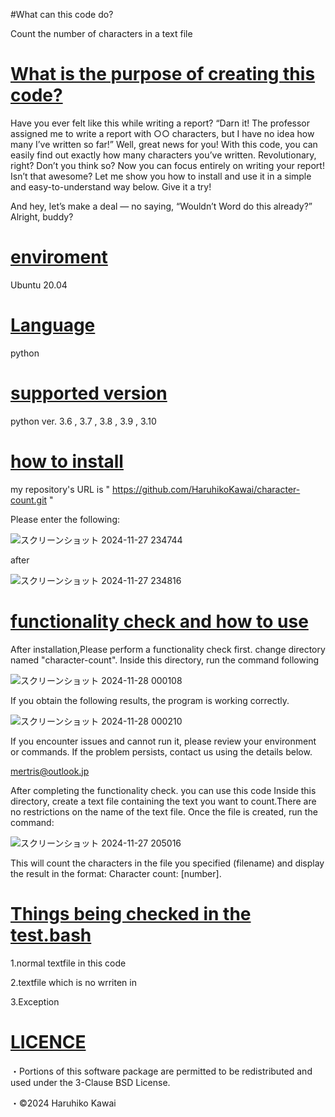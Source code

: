 #What can this code do?

Count the number of characters in a text file

<u><h1>What is the purpose of creating this code?</h1></u>

Have you ever felt like this while writing a report?
“Darn it! The professor assigned me to write a report with ○○ characters, but I have no idea how many I’ve written so far!”
Well, great news for you!
With this code, you can easily find out exactly how many characters you’ve written. Revolutionary, right? Don’t you think so?
Now you can focus entirely on writing your report! Isn’t that awesome?
Let me show you how to install and use it in a simple and easy-to-understand way below. Give it a try!

And hey, let’s make a deal — no saying, “Wouldn’t Word do this already?” Alright, buddy?

<u><h1>enviroment</h1></u>

Ubuntu 20.04

<u><h1>Language</h1></u>

python

<u><h1>supported version</h1></u>

python ver. 3.6 , 3.7 , 3.8 , 3.9 , 3.10  

<u><h1>how to install</h1></u>

my repository's URL is " https://github.com/HaruhikoKawai/character-count.git "

Please enter the following:

![スクリーンショット 2024-11-27 234744](https://github.com/user-attachments/assets/d954f06a-9ad9-4de1-b8c2-8e44ad0a14ab)

after

![スクリーンショット 2024-11-27 234816](https://github.com/user-attachments/assets/3b8eeffd-74c9-4405-b324-1fe0ce599495)


<u><h1>functionality check and how to use</h1></u>

After installation,Please perform a functionality check first.
change directory named "character-count". Inside this directory, run the command following

![スクリーンショット 2024-11-28 000108](https://github.com/user-attachments/assets/eef761cd-f175-483f-ba88-a2ae13d78d2c)

If you obtain the following results, the program is working correctly.

![スクリーンショット 2024-11-28 000210](https://github.com/user-attachments/assets/4c88b09b-6d17-4117-9187-81e75b460052)

If you encounter issues and cannot run it, please review your environment or commands. If the problem persists, contact us using the details below.

mertris@outlook.jp

After completing the functionality check. you can use this code
Inside this directory, create a text file containing the text you want to count.There are no restrictions on the name of the text file.
Once the file is created, run the command:

![スクリーンショット 2024-11-27 205016](https://github.com/user-attachments/assets/b4404c9e-9f0c-4d1c-963f-55741b9c51b5)

This will count the characters in the file you specified (filename) and display the result in the format:
Character count: [number].

<u><h1>Things being checked in the test.bash</h1></u>

1.normal textfile in this code

2.textfile which is no wrriten in 

3.Exception

<u><h1>LICENCE</h1></u>

・Portions of this software package are permitted to be redistributed and used under the 3-Clause BSD License.

・©2024 Haruhiko Kawai
